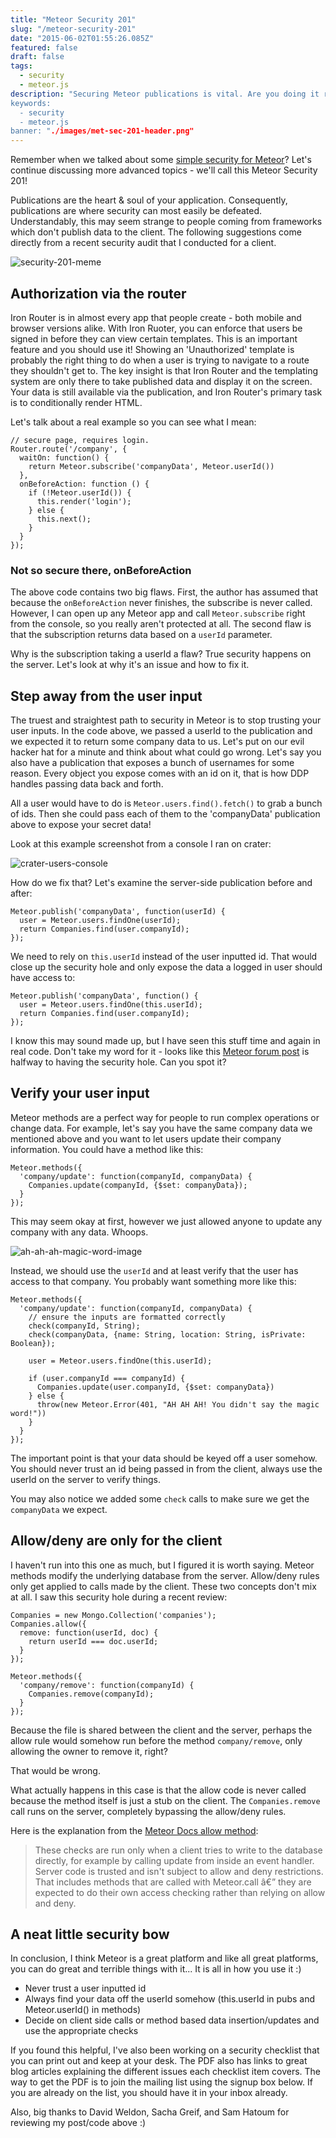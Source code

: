 ```yaml
---
title: "Meteor Security 201"
slug: "/meteor-security-201"
date: "2015-06-02T01:55:26.085Z"
featured: false
draft: false
tags:
  - security
  - meteor.js
description: "Securing Meteor publications is vital. Are you doing it right?
keywords:
  - security
  - meteor.js
banner: "./images/met-sec-201-header.png"
---
```


Remember when we talked about some [simple security for Meteor](http://joshowens.me/meteor-security-101/)? Let's continue discussing more advanced topics - we'll call this Meteor Security 201!

Publications are the heart & soul of your application. Consequently, publications are where security can most easily be defeated. Understandably, this may seem strange to people coming from frameworks which don't publish data to the client. The following suggestions come directly from a recent security audit that I conducted for a client.

![security-201-meme](./images/met-sec-201.jpg)

## Authorization via the router

Iron Router is in almost every app that people create - both mobile and browser versions alike. With Iron Ruoter, you can enforce that users be signed in before they can view certain templates. This is an important feature and you should use it! Showing an 'Unauthorized' template is probably the right thing to do when a user is trying to navigate to a route they shouldn't get to. The key insight is that Iron Router and the templating system are only there to take published data and display it on the screen. Your data is still available via the publication, and Iron Router's primary task is to conditionally render HTML.

Let's talk about a real example so you can see what I mean:

```
// secure page, requires login.
Router.route('/company', {
  waitOn: function() {
    return Meteor.subscribe('companyData', Meteor.userId())
  },
  onBeforeAction: function () {
    if (!Meteor.userId()) {
      this.render('login');
    } else {
      this.next();
    }
  }
});
```

### Not so secure there, onBeforeAction

The above code contains two big flaws. First, the author has assumed that because the `onBeforeAction` never finishes, the subscribe is never called. However, I can open up any Meteor app and call `Meteor.subscribe` right from the console, so you really aren't protected at all. The second flaw is that the subscription returns data based on a `userId` parameter.

Why is the subscription taking a userId a flaw? True security happens on the server. Let's look at why it's an issue and how to fix it.

## Step away from the user input

The truest and straightest path to security in Meteor is to stop trusting your user inputs. In the code above, we passed a userId to the publication and we expected it to return some company data to us. Let's put on our evil hacker hat for a minute and think about what could go wrong. Let's say you also have a publication that exposes a bunch of usernames for some reason. Every object you expose comes with an id on it, that is how DDP handles passing data back and forth.

All a user would have to do is `Meteor.users.find().fetch()` to grab a bunch of ids. Then she could pass each of them to the 'companyData' publication above to expose your secret data!

Look at this example screenshot from a console I ran on crater:

![crater-users-console](./images/crater-users.png)

How do we fix that? Let's examine the server-side publication before and after:

```
Meteor.publish('companyData', function(userId) {
  user = Meteor.users.findOne(userId);
  return Companies.find(user.companyId);
});
```

We need to rely on `this.userId` instead of the user inputted id. That would close up the security hole and only expose the data a logged in user should have access to:

```
Meteor.publish('companyData', function() {
  user = Meteor.users.findOne(this.userId);
  return Companies.find(user.companyId);
});
```

I know this may sound made up, but I have seen this stuff time and again in real code. Don't take my word for it - looks like this [Meteor forum post](https://forums.meteor.com/t/handling-rejection-of-subscriptions-return-nothing-or-emit-error/4977) is halfway to having the security hole. Can you spot it?

## Verify your user input

Meteor methods are a perfect way for people to run complex operations or change data. For example, let's say you have the same company data we mentioned above and you want to let users update their company information. You could have a method like this:

```
Meteor.methods({
  'company/update': function(companyId, companyData) {
    Companies.update(companyId, {$set: companyData});
  }
});
```

This may seem okay at first, however we just allowed anyone to update any company with any data. Whoops.

![ah-ah-ah-magic-word-image](./images/magic-word-met-sec-201.gif)

Instead, we should use the `userId` and at least verify that the user has access to that company. You probably want something more like this:

```
Meteor.methods({
  'company/update': function(companyId, companyData) {
    // ensure the inputs are formatted correctly
    check(companyId, String);
    check(companyData, {name: String, location: String, isPrivate: Boolean});

    user = Meteor.users.findOne(this.userId);

    if (user.companyId === companyId) {
      Companies.update(user.companyId, {$set: companyData})
    } else {
      throw(new Meteor.Error(401, "AH AH AH! You didn't say the magic word!"))
    }
  }
});
```

The important point is that your data should be keyed off a user somehow. You should never trust an id being passed in from the client, always use the userId on the server to verify things.

You may also notice we added some `check` calls to make sure we get the `companyData` we expect.

## Allow/deny are only for the client

I haven't run into this one as much, but I figured it is worth saying. Meteor methods modify the underlying database from the server. Allow/deny rules only get applied to calls made by the client. These two concepts don't mix at all. I saw this security hole during a recent review:

```
Companies = new Mongo.Collection('companies');
Companies.allow({
  remove: function(userId, doc) {
    return userId === doc.userId;
  }
});

Meteor.methods({
  'company/remove': function(companyId) {
    Companies.remove(companyId);
  }
});
```

Because the file is shared between the client and the server, perhaps the allow rule would somehow run before the method `company/remove`, only allowing the owner to remove it, right? 

That would be wrong.

What actually happens in this case is that the allow code is never called because the method itself is just a stub on the client. The `Companies.remove` call runs on the server, completely bypassing the allow/deny rules.

Here is the explanation from the [Meteor Docs allow method](http://docs.meteor.com/#/full/allow):

> These checks are run only when a client tries to write to the database directly, for example  by calling update from inside an event handler. Server code is trusted and isn't subject to  allow and deny restrictions. That includes methods that are called with Meteor.call â€” they   are expected to do their own access checking rather than relying on allow and deny.

## A neat little security bow

In conclusion, I think Meteor is a great platform and like all great platforms, you can do great and terrible things with it... It is all in how you use it :)

* Never trust a user inputted id
* Always find your data off the userId somehow (this.userId in pubs and Meteor.userId() in methods)
* Decide on client side calls or method based data insertion/updates and use the appropriate checks

If you found this helpful, I've also been working on a security checklist that you can print out and keep at your desk. The PDF also has links to great blog articles explaining the different issues each checklist item covers. The way to get the PDF is to join the mailing list using the signup box below. If you are already on the list, you should have it in your inbox already.

Also, big thanks to David Weldon, Sacha Greif, and Sam Hatoum for reviewing my post/code above :)
